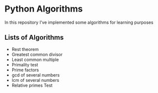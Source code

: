 # Python Algorithms

In this repository I've implemented some algorithms for learning purposes 

## Lists of Algorithms

- Rest theorem
- Greatest common divisor
- Least common multiple
- Primality test
- Prime factors
- gcd of several numbers
- lcm of several numbers
- Relative primes Test
